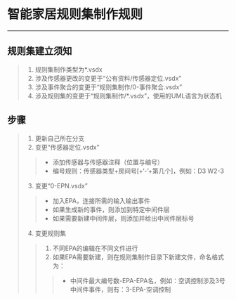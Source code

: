 # 智能家居规则集制作规则
---------------------
## 规则集建立须知
  > 1. 规则集制作类型为*.vsdx
  > 2. 涉及传感器更改的变更于“公有资料\/传感器定位.vsdx”
  > 3. 涉及事件聚合的变更于“规则集制作\/0\-事件聚合.vsdx”
  > 4. 涉及规则集的变更于“规则集制作\/\*.vsdx”，使用的UML语言为状态机
## 步骤
  > 1. 更新自己所在分支
  > 2. 变更“传感器定位.vsdx”
  > > * 添加传感器与传感器注释（位置与编号）
  > > * 编号规则：传感器类型+房间号\[+‘-’+第几个\]，例如：D3  W2-3
  > 3. 变更“0\-EPN.vsdx”
  > > * 加入EPA，连接所需的输入输出事件
  > > * 如果生成新的事件，则添加到特定中间件层
  > > * 如果需要新建中间件层，则添加并给出中间件层标号
  > 4. 变更规则集
  > > 1. 不同EPA的编辑在不同文件进行
  > > 2. 如果EPA需要新建，则在规则集制作目录下新建文件，命名格式为：
  > > > * 中间件最大编号数\-EPA\-EPA名，例如：空调控制涉及3号中间件事件，则有：3\-EPA\-空调控制
